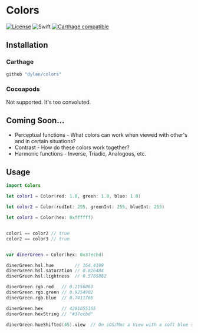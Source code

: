 # Colors
[![License](https://img.shields.io/cocoapods/l/Colors.svg?style=flat)](https://github.com/dylan/Colors/blob/master/LICENSE)
![Swift](https://img.shields.io/badge/%20in-swift%203.0-orange.svg)
[![Carthage compatible](https://img.shields.io/badge/Carthage-compatible-4BC51D.svg?style=flat)](https://github.com/Carthage/Carthage)


## Installation

### Carthage
```Ruby
github "dylan/colors"
```

### Cocoapods
Not supported. It's too convoluted.

## Coming Soon...
- Perceptual functions - What colors can work when viewed with other's and in certain situations?
- Contrast - How do these colors work together?
- Harmonic functions - Inverse, Triadic, Analogous, etc.


## Usage

```Swift
import Colors

let color1 = Color(red: 1.0, green: 1.0, blue: 1.0)

let color2 = Color(redInt: 255, greenInt: 255, blueInt: 255)

let color3 = Color(hex: 0xffffff)


color1 == color2 // true
color2 == color3 // true


var dinerGreen = Color(hex: 0x37ecbd)

dinerGreen.hsl.hue        // 164.4199
dinerGreen.hsl.saturation // 0.826484
dinerGreen.hsl.lightness  // 0.5705882

dinerGreen.rgb.red   // 0.2156863
dinerGreen.rgb.green // 0.9254902
dinerGreen.rgb.blue  // 0.7411765

dinerGreen.hex       // 4281855165
dinerGreen.hexString // "#37ecbd"

dinerGreen.hueShifted(45).view  // On iOS/Mac a View with a soft blue square.
```
